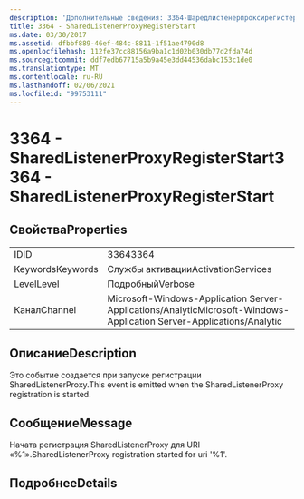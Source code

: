 ```yaml
---
description: 'Дополнительные сведения: 3364-Шаредлистенерпроксирегистерстарт'
title: 3364 - SharedListenerProxyRegisterStart
ms.date: 03/30/2017
ms.assetid: dfbbf889-46ef-484c-8811-1f51ae4790d8
ms.openlocfilehash: 112fe37cc88156a9ba1c1d02b030db77d2fda74d
ms.sourcegitcommit: ddf7edb67715a5b9a45e3dd44536dabc153c1de0
ms.translationtype: MT
ms.contentlocale: ru-RU
ms.lasthandoff: 02/06/2021
ms.locfileid: "99753111"
---
```

# <a name="3364---sharedlistenerproxyregisterstart"></a><span data-ttu-id="520f4-103">3364 - SharedListenerProxyRegisterStart</span><span class="sxs-lookup"><span data-stu-id="520f4-103">3364 - SharedListenerProxyRegisterStart</span></span>

## <a name="properties"></a><span data-ttu-id="520f4-104">Свойства</span><span class="sxs-lookup"><span data-stu-id="520f4-104">Properties</span></span>  
  
|||  
|-|-|  
|<span data-ttu-id="520f4-105">ID</span><span class="sxs-lookup"><span data-stu-id="520f4-105">ID</span></span>|<span data-ttu-id="520f4-106">3364</span><span class="sxs-lookup"><span data-stu-id="520f4-106">3364</span></span>|  
|<span data-ttu-id="520f4-107">Keywords</span><span class="sxs-lookup"><span data-stu-id="520f4-107">Keywords</span></span>|<span data-ttu-id="520f4-108">Службы активации</span><span class="sxs-lookup"><span data-stu-id="520f4-108">ActivationServices</span></span>|  
|<span data-ttu-id="520f4-109">Level</span><span class="sxs-lookup"><span data-stu-id="520f4-109">Level</span></span>|<span data-ttu-id="520f4-110">Подробный</span><span class="sxs-lookup"><span data-stu-id="520f4-110">Verbose</span></span>|  
|<span data-ttu-id="520f4-111">Канал</span><span class="sxs-lookup"><span data-stu-id="520f4-111">Channel</span></span>|<span data-ttu-id="520f4-112">Microsoft-Windows-Application Server-Applications/Analytic</span><span class="sxs-lookup"><span data-stu-id="520f4-112">Microsoft-Windows-Application Server-Applications/Analytic</span></span>|  
  
## <a name="description"></a><span data-ttu-id="520f4-113">Описание</span><span class="sxs-lookup"><span data-stu-id="520f4-113">Description</span></span>  

 <span data-ttu-id="520f4-114">Это событие создается при запуске регистрации SharedListenerProxy.</span><span class="sxs-lookup"><span data-stu-id="520f4-114">This event is emitted when the SharedListenerProxy registration is started.</span></span>  
  
## <a name="message"></a><span data-ttu-id="520f4-115">Сообщение</span><span class="sxs-lookup"><span data-stu-id="520f4-115">Message</span></span>  

 <span data-ttu-id="520f4-116">Начата регистрация SharedListenerProxy для URI «%1».</span><span class="sxs-lookup"><span data-stu-id="520f4-116">SharedListenerProxy registration started for uri '%1'.</span></span>  
  
## <a name="details"></a><span data-ttu-id="520f4-117">Подробнее</span><span class="sxs-lookup"><span data-stu-id="520f4-117">Details</span></span>
